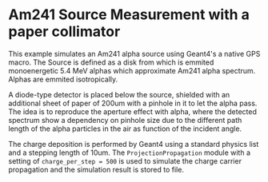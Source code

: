 # Am241 Source Measurement with a  paper collimator

This example simulates an Am241 alpha source using Geant4's a native GPS macro. The Source is defined as a disk from which is emmited monoenergetic 5.4 MeV alphas which approximate Am241 alpha spectrum. Alphas are emmited isotropically.

A diode-type detector is placed below the source, shielded with an additional sheet of paper of 200um with a pinhole in it to let the alpha pass. The idea is to reproduce the aperture effect with alpha, where the detected spectrum show a dependency on pinhole size due to the different path length of the alpha particles in the air as function of the incident angle. 

The charge deposition is performed by Geant4 using a standard physics list and a stepping length of 10um.
The `ProjectionPropagation` module with a setting of `charge_per_step = 500` is used to simulate the charge carrier propagation and the simulation result is stored to file.


